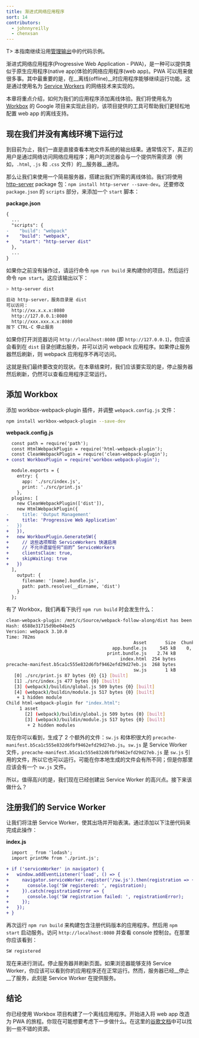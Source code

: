 ```yaml
---
title: 渐进式网络应用程序
sort: 14
contributors:
  - johnnyreilly
  - chenxsan
---
```


T> 本指南继续沿用[管理输出](/guides/output-management)中的代码示例。

渐进式网络应用程序(Progressive Web Application - PWA)，是一种可以提供类似于原生应用程序(native app)体验的网络应用程序(web app)。PWA 可以用来做很多事。其中最重要的是，在__离线(offline)__时应用程序能够继续运行功能。这是通过使用名为 [Service Workers](https://developers.google.com/web/fundamentals/primers/service-workers/) 的网络技术来实现的。

本章将重点介绍，如何为我们的应用程序添加离线体验。我们将使用名为 [Workbox](https://github.com/GoogleChrome/workbox) 的 Google 项目来实现此目的，该项目提供的工具可帮助我们更轻松地配置 web app 的离线支持。


## 现在我们并没有离线环境下运行过

到目前为止，我们一直是直接查看本地文件系统的输出结果。通常情况下，真正的用户是通过网络访问网络应用程序；用户的浏览器会与一个提供所需资源（例如，`.html`, `.js` 和 `.css` 文件）的__服务器__通讯。

那么让我们来使用一个简易服务器，搭建出我们所需的离线体验。我们将使用 [http-server](https://www.npmjs.com/package/http-server) package 包：`npm install http-server --save-dev`。还要修改 `package.json` 的 `scripts` 部分，来添加一个 `start` 脚本：

__package.json__

``` diff
{
  ...
  "scripts": {
-    "build": "webpack"
+    "build": "webpack",
+    "start": "http-server dist"
  },
  ...
}
```

如果你之前没有操作过，请运行命令 `npm run build` 来构建你的项目。然后运行命令 `npm start`。这应该输出以下：

``` bash
> http-server dist

启动 http-server，服务目录是 dist
可以访问：
  http://xx.x.x.x:8080
  http://127.0.0.1:8080
  http://xxx.xxx.x.x:8080
按下 CTRL-C 停止服务
```

如果你打开浏览器访问 `http://localhost:8080` (即 `http://127.0.0.1`)，你应该会看到在 `dist` 目录创建出服务，并可以访问 webpack 应用程序。如果停止服务器然后刷新，则 webpack 应用程序不再可访问。

这就是我们最终要改变的现状。在本章结束时，我们应该要实现的是，停止服务器然后刷新，仍然可以查看应用程序正常运行。


## 添加 Workbox

添加 workbox-webpack-plugin 插件，并调整 `webpack.config.js` 文件：

``` bash
npm install workbox-webpack-plugin --save-dev
```

__webpack.config.js__

``` diff
  const path = require('path');
  const HtmlWebpackPlugin = require('html-webpack-plugin');
  const CleanWebpackPlugin = require('clean-webpack-plugin');
+ const WorkboxPlugin = require('workbox-webpack-plugin');

  module.exports = {
    entry: {
      app: './src/index.js',
      print: './src/print.js'
    },
  plugins: [
    new CleanWebpackPlugin(['dist']),
    new HtmlWebpackPlugin({
-     title: 'Output Management'
+     title: 'Progressive Web Application'
-   })
+   }),
+   new WorkboxPlugin.GenerateSW({
+     // 这些选项帮助 ServiceWorkers 快速启用
+     // 不允许遗留任何“旧的” ServiceWorkers
+     clientsClaim: true,
+     skipWaiting: true
+   })
  ],
    output: {
      filename: '[name].bundle.js',
      path: path.resolve(__dirname, 'dist')
    }
  };
```

有了 Workbox，我们再看下执行 `npm run build` 时会发生什么：

``` bash
clean-webpack-plugin: /mnt/c/Source/webpack-follow-along/dist has been removed.
Hash: 6588e31715d9be04be25
Version: webpack 3.10.0
Time: 782ms
                                                Asset       Size  Chunks                    Chunk Names
                                        app.bundle.js     545 kB    0, 1  [emitted]  [big]  app
                                      print.bundle.js    2.74 kB       1  [emitted]         print
                                           index.html  254 bytes          [emitted]
precache-manifest.b5ca1c555e832d6fbf9462efd29d27eb.js  268 bytes          [emitted]
                                                sw.js       1 kB          [emitted]
   [0] ./src/print.js 87 bytes {0} {1} [built]
   [1] ./src/index.js 477 bytes {0} [built]
   [3] (webpack)/buildin/global.js 509 bytes {0} [built]
   [4] (webpack)/buildin/module.js 517 bytes {0} [built]
    + 1 hidden module
Child html-webpack-plugin for "index.html":
     1 asset
       [2] (webpack)/buildin/global.js 509 bytes {0} [built]
       [3] (webpack)/buildin/module.js 517 bytes {0} [built]
        + 2 hidden modules
```

现在你可以看到，生成了 2 个额外的文件：`sw.js` 和体积很大的 `precache-manifest.b5ca1c555e832d6fbf9462efd29d27eb.js`。`sw.js` 是 Service Worker 文件，`precache-manifest.b5ca1c555e832d6fbf9462efd29d27eb.js` 是 `sw.js` 引用的文件，所以它也可以运行。可能在你本地生成的文件会有所不同；但是你那里应该会有一个 `sw.js` 文件。

所以，值得高兴的是，我们现在已经创建出 Service Worker 的高兴点。接下来该做什么？


## 注册我们的 Service Worker

让我们将注册 Service Worker，使其出场并开始表演。通过添加以下注册代码来完成此操作：

__index.js__

``` diff
  import _ from 'lodash';
  import printMe from './print.js';

+ if ('serviceWorker' in navigator) {
+   window.addEventListener('load', () => {
+     navigator.serviceWorker.register('/sw.js').then(registration => {
+       console.log('SW registered: ', registration);
+     }).catch(registrationError => {
+       console.log('SW registration failed: ', registrationError);
+     });
+   });
+ }
```

再次运行 `npm run build` 来构建包含注册代码版本的应用程序。然后用 `npm start` 启动服务。访问 `http://localhost:8080` 并查看 console 控制台。在那里你应该看到：

``` bash
SW registered
```

现在来进行测试。停止服务器并刷新页面。如果浏览器能够支持 Service Worker，你应该可以看到你的应用程序还在正常运行。然而，服务器已经__停止__了服务，此刻是 Service Worker 在提供服务。


## 结论

你已经使用 Workbox 项目构建了一个离线应用程序。开始进入将 web app 改造为 PWA 的旅程。你现在可能想要考虑下一步做什么。在这里的[谷歌文档](https://developers.google.com/web/progressive-web-apps/)中可以找到一些不错的资源。
